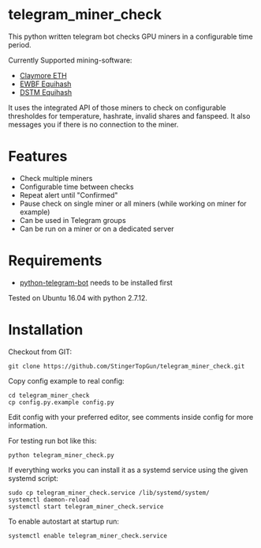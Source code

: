 # telegram_miner_check

This python written telegram bot checks GPU miners in a configurable time period.

Currently Supported mining-software:

 - [Claymore ETH](https://bitcointalk.org/index.php?topic=1433925.0) 
 - [EWBF Equihash](https://bitcointalk.org/index.php?topic=1707546.0)
 - [DSTM Equihash](https://bitcointalk.org/index.php?topic=2021765.0)

It uses the integrated API of those miners to check on configurable thresholdes for temperature, hashrate, invalid shares and fanspeed. It also messages you if there is no connection to the miner.

# Features

 - Check multiple miners
 - Configurable time between checks
 - Repeat alert until "Confirmed"
 - Pause check on single miner or all miners (while working on miner for example)
 - Can be used in Telegram groups
 - Can be run on a miner or on a dedicated server

# Requirements

 - [python-telegram-bot](https://github.com/python-telegram-bot/python-telegram-bot.git) needs to be installed first

Tested on Ubuntu 16.04 with python 2.7.12.


# Installation

Checkout from GIT:

    git clone https://github.com/StingerTopGun/telegram_miner_check.git

Copy config example to real config:

    cd telegram_miner_check
    cp config.py.example config.py

Edit config with your preferred editor, see comments inside config for more information.

For testing run bot like this:

    python telegram_miner_check.py

If everything works you can install it as a systemd service using the given systemd script:

    sudo cp telegram_miner_check.service /lib/systemd/system/
    systemctl daemon-reload
    systemctl start telegram_miner_check.service

To enable autostart at startup run:

    systemctl enable telegram_miner_check.service
